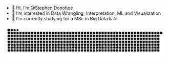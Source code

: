 - 👋 Hi, I’m @Stephen Donohoe
- 👀 I’m interested in Data Wrangling, Interpretation, ML and Visualization
- 🌱 I’m currently studying for a MSc in Big Data & AI

<p align="center">
  <img src="https://github.com/StefanosSt/StefanosSt/blob/main/github-user-contribution.svg" alt="snake">
</p>
<!---
StephenJudeD/StephenJudeD is a ✨ special ✨ repository because its `README.md` (this file) appears on your GitHub profile.
You can click the Preview link to take a look at your changes.
--->
